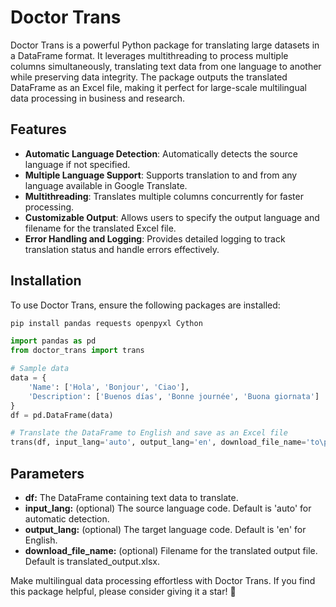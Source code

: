 # Doctor Trans

Doctor Trans is a powerful Python package for translating large datasets in a DataFrame format. It leverages multithreading to process multiple columns simultaneously, translating text data from one language to another while preserving data integrity. The package outputs the translated DataFrame as an Excel file, making it perfect for large-scale multilingual data processing in business and research.

## Features
- **Automatic Language Detection**: Automatically detects the source language if not specified.
- **Multiple Language Support**: Supports translation to and from any language available in Google Translate.
- **Multithreading**: Translates multiple columns concurrently for faster processing.
- **Customizable Output**: Allows users to specify the output language and filename for the translated Excel file.
- **Error Handling and Logging**: Provides detailed logging to track translation status and handle errors effectively.

## Installation
To use Doctor Trans, ensure the following packages are installed:
```bash
pip install pandas requests openpyxl Cython
```

```python
import pandas as pd
from doctor_trans import trans

# Sample data
data = {
    'Name': ['Hola', 'Bonjour', 'Ciao'],
    'Description': ['Buenos días', 'Bonne journée', 'Buona giornata']
}
df = pd.DataFrame(data)

# Translate the DataFrame to English and save as an Excel file
trans(df, input_lang='auto', output_lang='en', download_file_name='to\path\translated_output.xlsx')
```

## Parameters
- **df:** The DataFrame containing text data to translate.
- **input_lang:** (optional) The source language code. Default is 'auto' for automatic detection.
- **output_lang:** (optional) The target language code. Default is 'en' for English.
- **download_file_name:** (optional) Filename for the translated output file. Default is translated_output.xlsx.


Make multilingual data processing effortless with Doctor Trans. If you find this package helpful, please consider giving it a star! 🙂